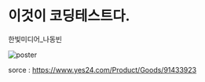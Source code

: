 # 이것이 코딩테스트다.
한빛미디어_나동빈


![poster](https://image.yes24.com/goods/91433923/XL_)


sorce : https://www.yes24.com/Product/Goods/91433923
